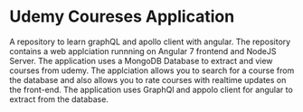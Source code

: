 # Udemy Coureses Application 
A repository to learn graphQL and apollo client with angular. The repository contains a web applciation runnning on Angular 7 frontend and NodeJS Server. The application uses a MongoDB Database to extract and view courses from udemy. The applciation allows you to search for a course from the database and also allows you to rate courses with realtime updates on the front-end. The application uses GraphQl and appolo client for angular to extract from the database.
